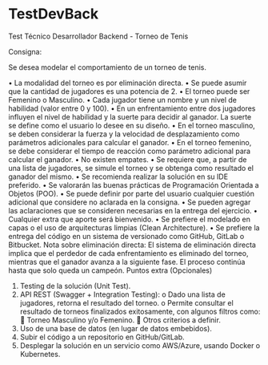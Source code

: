 # TestDevBack

Test Técnico Desarrollador Backend - Torneo de Tenis

Consigna:

Se desea modelar el comportamiento de un torneo de tenis.

•	La modalidad del torneo es por eliminación directa.
•	Se puede asumir que la cantidad de jugadores es una potencia de 2.
•	El torneo puede ser Femenino o Masculino.
•	Cada jugador tiene un nombre y un nivel de habilidad (valor entre 0 y 100).
•	En un enfrentamiento entre dos jugadores influyen el nivel de habilidad y la suerte para decidir al ganador. La suerte se define como el usuario lo desee en su diseño.
•	En el torneo masculino, se deben considerar la fuerza y la velocidad de desplazamiento como parámetros adicionales para calcular el ganador.
•	En el torneo femenino, se debe considerar el tiempo de reacción como parámetro adicional para calcular el ganador.
•	No existen empates.
•	Se requiere que, a partir de una lista de jugadores, se simule el torneo y se obtenga como resultado el ganador del mismo.
•	Se recomienda realizar la solución en su IDE preferido.
•	Se valorarán las buenas prácticas de Programación Orientada a Objetos (POO).
•	Se puede definir por parte del usuario cualquier cuestión adicional que considere no aclarada en la consigna.
•	Se pueden agregar las aclaraciones que se consideren necesarias en la entrega del ejercicio.
•	Cualquier extra que aporte será bienvenido.
•	Se prefiere el modelado en capas o el uso de arquitecturas limpias (Clean Architecture).
•	Se prefiere la entrega del código en un sistema de versionado como GitHub, GitLab o Bitbucket.
Nota sobre eliminación directa:
El sistema de eliminación directa implica que el perdedor de cada enfrentamiento es eliminado del torneo, mientras que el ganador avanza a la siguiente fase. El proceso continúa hasta que solo queda un campeón.
Puntos extra (Opcionales)
1.	Testing de la solución (Unit Test).
2.	API REST (Swagger + Integration Testing):
    o	Dado una lista de jugadores, retorna el resultado del torneo.
    o	Permite consultar el resultado de torneos finalizados exitosamente, con algunos filtros como:
        	Torneo Masculino y/o Femenino.
        	Otros criterios a definir.
3.	Uso de una base de datos (en lugar de datos embebidos).
4.	Subir el código a un repositorio en GitHub/GitLab.
5.	Desplegar la solución en un servicio como AWS/Azure, usando Docker o Kubernetes.
